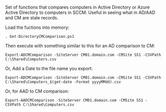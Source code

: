 Set of functions that compares computers in Active Directory or Azure Active Directory to computers in SCCM.  Useful in seeing what in AD/AAD and CM are stale records.

Load the fuctions into memory:

`. Get-DirectoryCMComparison.ps1`

Then execute with something similar to this for an AD comparison to CM:

`Export-ADCMComparison -SiteServer CM01.domain.com -CMSite SS1 -CSVPath C:\Shared\Computers.csv`

Or, Add a Date to the file name you export:

`Export-ADCMComparison -SiteServer CM01.domain.com -CMSite SS1 -CSVPath C:\Shared\Computers_$(get-date -Format yyyyMMdd).csv`

Or, for AAD to CM comparison:

`Export-AADCMComparison -SiteServer CM01.domain.com -CMSite SS1 -CSVPath C:\Shared\Computers.csv`
